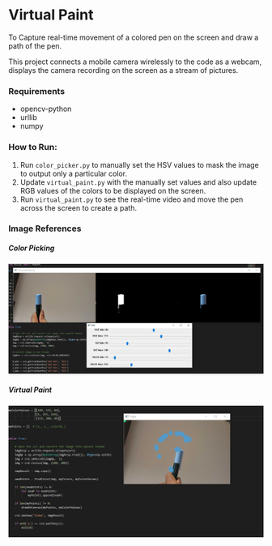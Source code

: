 # Virtual Paint 

To Capture real-time movement of a colored pen on the screen and draw a path of the pen.

This project connects a mobile camera wirelessly to the code as a webcam, displays the camera recording on the screen as a stream of pictures.

### Requirements
* opencv-python
* urllib
* numpy

### How to Run:
1. Run `color_picker.py` to manually set the HSV values to mask the image to output only a particular color.
2. Update `virtual_paint.py` with the manually set values and also update RGB values of the colors to be displayed on the screen.
3. Run `virtual_paint.py` to see the real-time video and move the pen across the screen to create a path.

### Image References

##### Color Picking

![Color picking](./screen_captures/color_pick_3.png)

##### Virtual Paint

![Virtual Pait](./screen_captures/paint.png)

